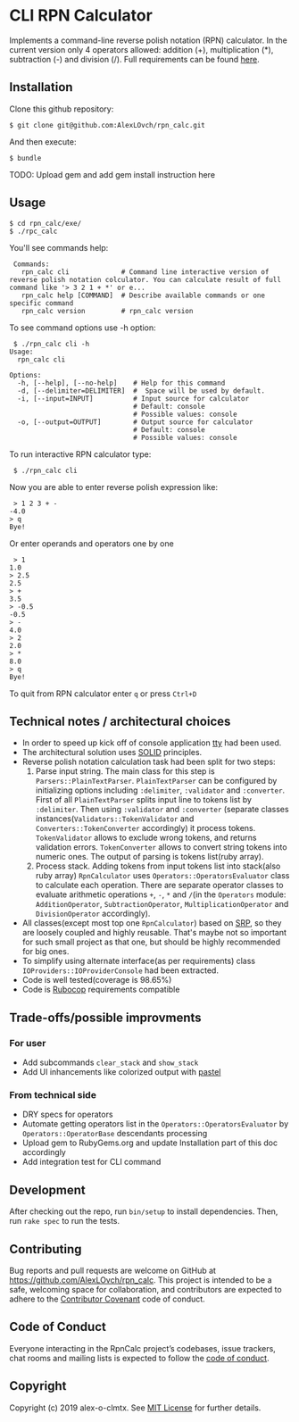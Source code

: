 # CLI RPN Calculator

Implements a command-line reverse polish notation (RPN) calculator. In the current version only 4 operators allowed:  addition (+),  multiplication (*), subtraction (-) and division (/). Full requirements can be found [here](https://gist.github.com/joedean/078a62b9ec03b38dfc519b3a5f168b07).

## Installation

Clone this github repository:

```console
$ git clone git@github.com:AlexLOvch/rpn_calc.git
```

And then execute:
```console
$ bundle
```

TODO: Upload gem and add gem install instruction here

## Usage

    $ cd rpn_calc/exe/
    $ ./rpc_calc

You'll see commands help:
```console
 Commands:
   rpn_calc cli             # Command line interactive version of reverse polish notation colculator. You can calculate result of full command like '> 3 2 1 + *' or e...
   rpn_calc help [COMMAND]  # Describe available commands or one specific command
   rpn_calc version         # rpn_calc version
```

To see command options use -h option: 
```console
 $ ./rpn_calc cli -h
Usage:
  rpn_calc cli

Options:
  -h, [--help], [--no-help]    # Help for this command
  -d, [--delimiter=DELIMITER]  #  Space will be used by default.
  -i, [--input=INPUT]          # Input source for calculator
                               # Default: console
                               # Possible values: console
  -o, [--output=OUTPUT]        # Output source for calculator
                               # Default: console
                               # Possible values: console
```
To run interactive RPN calculator type:
```console
 $ ./rpn_calc cli
```
Now you are able to enter reverse polish expression like:
```console
 > 1 2 3 + -
-4.0
> q
Bye!
```
Or enter operands and operators one by one
```console
 > 1
1.0
> 2.5
2.5
> +
3.5
> -0.5
-0.5
> -
4.0
> 2
2.0
> *
8.0
> q
Bye!
```
To  quit from RPN calculator enter `q` or press `Ctrl+D`

## Technical notes / architectural choices

* In order to speed up kick off of console application [tty](https://github.com/piotrmurach/tty) had been used.
* The architectural solution uses [SOLID](https://en.wikipedia.org/wiki/SOLID) principles. 
* Reverse polish notation calculation task had been split for two steps: 
    1. Parse input string. The main class for this step is `Parsers::PlainTextParser`. `PlainTextParser` can be configured by initializing options including `:delimiter`, `:validator` and `:converter`. First of all `PlainTextParser` splits input line to tokens list by `:delimiter`. Then using `:validator` and `:converter` (separate classes instances(`Validators::TokenValidator` and `Converters::TokenConverter` accordingly) it process tokens. `TokenValidator` allows to exclude wrong tokens, and returns validation  errors. `TokenConverter` allows to convert string tokens into numeric ones. The output of parsing is tokens list(ruby array).
    2. Process stack. Adding tokens from input tokens list into stack(also ruby array) `RpnCalculator` uses `Operators::OperatorsEvaluator` class to calculate each operation. There are separate operator classes to evaluate arithmetic operations `+`, `-`, `*` and `/`(in the `Operators` module: `AdditionOperator`, `SubtractionOperator`, `MultiplicationOperator` and `DivisionOperator` accordingly).   
* All classes(except most top one `RpnCalculator`) based on [SRP](https://en.wikipedia.org/wiki/Single_responsibility_principle), so they are loosely coupled and highly reusable. That's maybe not so important for such small project as that one, but should be highly recommended for big ones. 
* To simplify using alternate interface(as per requirements) class `IOProviders::IOProviderConsole` had been extracted.
* Сode is well tested(coverage is 98.65%)
* Code is [Rubocop](https://github.com/rubocop-hq/rubocop) requirements compatible

## Trade-offs/possible improvments

### For user
* Add subcommands `clear_stack` and `show_stack`
* Add UI inhancements like colorized output with [pastel](https://github.com/piotrmurach/pastel)

### From technical side
* DRY specs for operators
* Automate getting operators list in the `Operators::OperatorsEvaluator` by `Operators::OperatorBase` descendants processing
* Upload gem to RubyGems.org and update Installation part of this doc accordingly
* Add integration test for CLI command

## Development

After checking out the repo, run `bin/setup` to install dependencies. Then, run `rake spec` to run the tests. 

## Contributing

Bug reports and pull requests are welcome on GitHub at https://github.com/AlexLOvch/rpn_calc. This project is intended to be a safe, welcoming space for collaboration, and contributors are expected to adhere to the [Contributor Covenant](http://contributor-covenant.org) code of conduct.

## Code of Conduct

Everyone interacting in the RpnCalc project’s codebases, issue trackers, chat rooms and mailing lists is expected to follow the [code of conduct](https://github.com/[USERNAME]/rpn_calc/blob/master/CODE_OF_CONDUCT.md).

## Copyright

Copyright (c) 2019 alex-o-clmtx. See [MIT License](LICENSE.txt) for further details.
